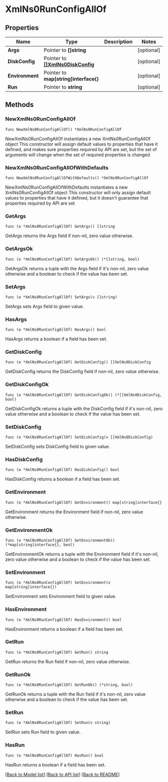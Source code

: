 # XmlNs0RunConfigAllOf

## Properties

Name | Type | Description | Notes
------------ | ------------- | ------------- | -------------
**Args** | Pointer to **[]string** |  | [optional] 
**DiskConfig** | Pointer to [**[]XmlNs0DiskConfig**](XmlNs0DiskConfig.md) |  | [optional] 
**Environment** | Pointer to **map[string]interface{}** |  | [optional] 
**Run** | Pointer to **string** |  | [optional] 

## Methods

### NewXmlNs0RunConfigAllOf

`func NewXmlNs0RunConfigAllOf() *XmlNs0RunConfigAllOf`

NewXmlNs0RunConfigAllOf instantiates a new XmlNs0RunConfigAllOf object
This constructor will assign default values to properties that have it defined,
and makes sure properties required by API are set, but the set of arguments
will change when the set of required properties is changed

### NewXmlNs0RunConfigAllOfWithDefaults

`func NewXmlNs0RunConfigAllOfWithDefaults() *XmlNs0RunConfigAllOf`

NewXmlNs0RunConfigAllOfWithDefaults instantiates a new XmlNs0RunConfigAllOf object
This constructor will only assign default values to properties that have it defined,
but it doesn't guarantee that properties required by API are set

### GetArgs

`func (o *XmlNs0RunConfigAllOf) GetArgs() []string`

GetArgs returns the Args field if non-nil, zero value otherwise.

### GetArgsOk

`func (o *XmlNs0RunConfigAllOf) GetArgsOk() (*[]string, bool)`

GetArgsOk returns a tuple with the Args field if it's non-nil, zero value otherwise
and a boolean to check if the value has been set.

### SetArgs

`func (o *XmlNs0RunConfigAllOf) SetArgs(v []string)`

SetArgs sets Args field to given value.

### HasArgs

`func (o *XmlNs0RunConfigAllOf) HasArgs() bool`

HasArgs returns a boolean if a field has been set.

### GetDiskConfig

`func (o *XmlNs0RunConfigAllOf) GetDiskConfig() []XmlNs0DiskConfig`

GetDiskConfig returns the DiskConfig field if non-nil, zero value otherwise.

### GetDiskConfigOk

`func (o *XmlNs0RunConfigAllOf) GetDiskConfigOk() (*[]XmlNs0DiskConfig, bool)`

GetDiskConfigOk returns a tuple with the DiskConfig field if it's non-nil, zero value otherwise
and a boolean to check if the value has been set.

### SetDiskConfig

`func (o *XmlNs0RunConfigAllOf) SetDiskConfig(v []XmlNs0DiskConfig)`

SetDiskConfig sets DiskConfig field to given value.

### HasDiskConfig

`func (o *XmlNs0RunConfigAllOf) HasDiskConfig() bool`

HasDiskConfig returns a boolean if a field has been set.

### GetEnvironment

`func (o *XmlNs0RunConfigAllOf) GetEnvironment() map[string]interface{}`

GetEnvironment returns the Environment field if non-nil, zero value otherwise.

### GetEnvironmentOk

`func (o *XmlNs0RunConfigAllOf) GetEnvironmentOk() (*map[string]interface{}, bool)`

GetEnvironmentOk returns a tuple with the Environment field if it's non-nil, zero value otherwise
and a boolean to check if the value has been set.

### SetEnvironment

`func (o *XmlNs0RunConfigAllOf) SetEnvironment(v map[string]interface{})`

SetEnvironment sets Environment field to given value.

### HasEnvironment

`func (o *XmlNs0RunConfigAllOf) HasEnvironment() bool`

HasEnvironment returns a boolean if a field has been set.

### GetRun

`func (o *XmlNs0RunConfigAllOf) GetRun() string`

GetRun returns the Run field if non-nil, zero value otherwise.

### GetRunOk

`func (o *XmlNs0RunConfigAllOf) GetRunOk() (*string, bool)`

GetRunOk returns a tuple with the Run field if it's non-nil, zero value otherwise
and a boolean to check if the value has been set.

### SetRun

`func (o *XmlNs0RunConfigAllOf) SetRun(v string)`

SetRun sets Run field to given value.

### HasRun

`func (o *XmlNs0RunConfigAllOf) HasRun() bool`

HasRun returns a boolean if a field has been set.


[[Back to Model list]](../README.md#documentation-for-models) [[Back to API list]](../README.md#documentation-for-api-endpoints) [[Back to README]](../README.md)


